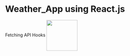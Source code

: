  <h1> Weather_App using React.js</h1>
Fetching API
Hooks
<img align="center" src="C:\Users\3D\Desktop\weather.png" height="100" />
